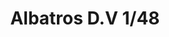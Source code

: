 ---
title: "Albatros D.V  1/48"
price: 3000 
desc: "PROFIPACK, Albatros D.V  1/48, razmera: 1/48"
img_path: "/assets/img/8113.jpg"
brand: AMMO
available: false
special_offer: false
new: false
soon: false
cat: "Plasticne-Makete"
subcat: "PM-EDUARD"
subsubcat: ""
sifra: "8113"
---